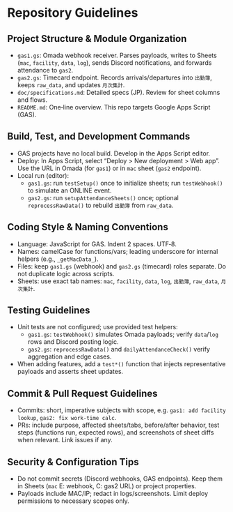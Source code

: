 # Repository Guidelines

## Project Structure & Module Organization
- `gas1.gs`: Omada webhook receiver. Parses payloads, writes to Sheets (`mac`, `facility`, `data`, `log`), sends Discord notifications, and forwards attendance to `gas2`.
- `gas2.gs`: Timecard endpoint. Records arrivals/departures into `出勤簿`, keeps `raw_data`, and updates `月次集計`.
- `doc/specifications.md`: Detailed specs (JP). Review for sheet columns and flows.
- `README.md`: One‑line overview. This repo targets Google Apps Script (GAS).

## Build, Test, and Development Commands
- GAS projects have no local build. Develop in the Apps Script editor.
- Deploy: In Apps Script, select “Deploy > New deployment > Web app”. Use the URL in Omada (for `gas1`) or in `mac` sheet (`gas2` endpoint).
- Local run (editor):
  - `gas1.gs`: run `testSetup()` once to initialize sheets; run `testWebhook()` to simulate an ONLINE event.
  - `gas2.gs`: run `setupAttendanceSheets()` once; optional `reprocessRawData()` to rebuild `出勤簿` from `raw_data`.

## Coding Style & Naming Conventions
- Language: JavaScript for GAS. Indent 2 spaces. UTF‑8.
- Names: camelCase for functions/vars; leading underscore for internal helpers (e.g., `_getMacData_`).
- Files: keep `gas1.gs` (webhook) and `gas2.gs` (timecard) roles separate. Do not duplicate logic across scripts.
- Sheets: use exact tab names: `mac`, `facility`, `data`, `log`, `出勤簿`, `raw_data`, `月次集計`.

## Testing Guidelines
- Unit tests are not configured; use provided test helpers:
  - `gas1.gs`: `testWebhook()` simulates Omada payloads; verify `data`/`log` rows and Discord posting logic.
  - `gas2.gs`: `reprocessRawData()` and `dailyAttendanceCheck()` verify aggregation and edge cases.
- When adding features, add a `test*()` function that injects representative payloads and asserts sheet updates.

## Commit & Pull Request Guidelines
- Commits: short, imperative subjects with scope, e.g. `gas1: add facility lookup`, `gas2: fix work-time calc`.
- PRs: include purpose, affected sheets/tabs, before/after behavior, test steps (functions run, expected rows), and screenshots of sheet diffs when relevant. Link issues if any.

## Security & Configuration Tips
- Do not commit secrets (Discord webhooks, GAS endpoints). Keep them in Sheets (`mac` E: webhook, C: gas2 URL) or project properties.
- Payloads include MAC/IP; redact in logs/screenshots. Limit deploy permissions to necessary scopes only.
